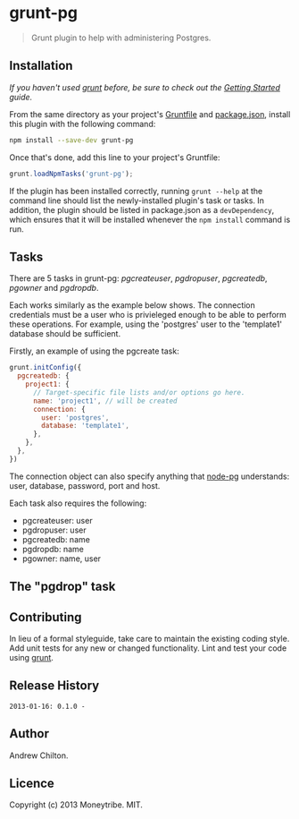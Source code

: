 # grunt-pg

> Grunt plugin to help with administering Postgres.

## Installation

_If you haven't used [grunt][] before, be sure to check out the [Getting Started][] guide._

From the same directory as your project's [Gruntfile][Getting Started] and [package.json][], install this plugin with
the following command:

```bash
npm install --save-dev grunt-pg
```

Once that's done, add this line to your project's Gruntfile:

```js
grunt.loadNpmTasks('grunt-pg');
```

If the plugin has been installed correctly, running `grunt --help` at the command line should list the newly-installed
plugin's task or tasks. In addition, the plugin should be listed in package.json as a `devDependency`, which ensures
that it will be installed whenever the `npm install` command is run.

[grunt]: http://gruntjs.com/
[Getting Started]: https://github.com/gruntjs/grunt/blob/devel/docs/getting_started.md
[package.json]: https://npmjs.org/doc/json.html
[node-pg]: https://github.com/brianc/node-postgres/wiki/pg

## Tasks ##

There are 5 tasks in grunt-pg: *pgcreateuser*, *pgdropuser*, *pgcreatedb*, *pgowner* and *pgdropdb*.

Each works similarly as the example below shows. The connection credentials must be a user who is privieleged enough to
be able to perform these operations. For example, using the 'postgres' user to the 'template1' database should be
sufficient.

Firstly, an example of using the pgcreate task:

```js
grunt.initConfig({
  pgcreatedb: {
    project1: {
      // Target-specific file lists and/or options go here.
      name: 'project1', // will be created
      connection: {
        user: 'postgres',
        database: 'template1',
      },
    },
  },
})
```

The connection object can also specify anything that [node-pg][] understands: user, database, password, port and host.

Each task also requires the following:

* pgcreateuser: user
* pgdropuser: user
* pgcreatedb: name
* pgdropdb: name
* pgowner: name, user

## The "pgdrop" task

## Contributing

In lieu of a formal styleguide, take care to maintain the existing coding style. Add unit tests for any new or changed
functionality. Lint and test your code using [grunt][].

## Release History

```
2013-01-16: 0.1.0 - 
```

## Author ##

Andrew Chilton.

## Licence ##

Copyright (c) 2013 Moneytribe. MIT.

